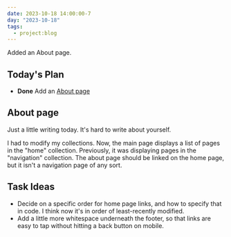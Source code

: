 ```yaml
---
date: 2023-10-18 14:00:00-7
day: "2023-10-18"
tags:
  - project:blog
---
```


Added an About page.

<!-- excerpt -->

## Today's Plan
- **Done** Add an [About page](/about)

## About page

Just a little writing today. It's hard to write about yourself.

I had to modify my collections. Now, the main page displays a list of pages in the "home" collection. Previously, it was displaying pages in the "navigation" collection. The about page should be linked on the home page, but it isn't a navigation page of any sort.
## Task Ideas
- Decide on a specific order for home page links, and how to specify that in code. I think now it's in order of least-recently modified.
- Add a little more whitespace underneath the footer, so that links are easy to tap without hitting a back button on mobile.
